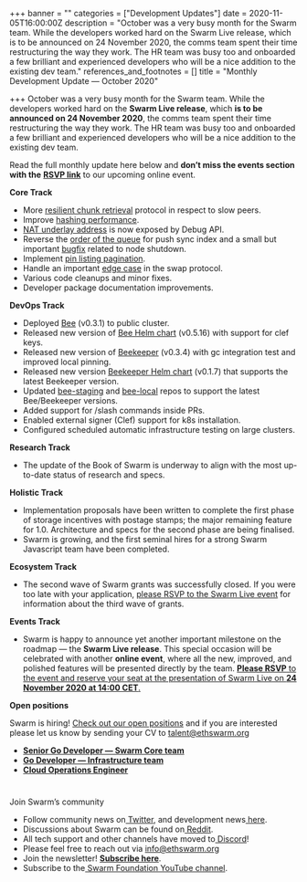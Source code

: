 +++
banner = ""
categories = ["Development Updates"]
date = 2020-11-05T16:00:00Z
description = "October was a very busy month for the Swarm team. While the developers worked hard on the Swarm Live release, which is to be announced on 24 November 2020, the comms team spent their time restructuring the way they work. The HR team was busy too and onboarded a few brilliant and experienced developers who will be a nice addition to the existing dev team."
references_and_footnotes = []
title = "Monthly Development Update — October 2020"

+++
October was a very busy month for the Swarm team. While the developers worked hard on the **Swarm Live release**, which **is to be announced on 24 November 2020**, the comms team spent their time restructuring the way they work. The HR team was busy too and onboarded a few brilliant and experienced developers who will be a nice addition to the existing dev team.

Read the full monthly update here below and **don’t miss the events section with the** [**RSVP link**](https://swarm-gateways.net/bzz:/live.swarm.eth/) to our upcoming online event.

**Core Track**

* More [resilient chunk retrieval](https://github.com/ethersphere/bee/pull/826) protocol in respect to slow peers.
* Improve [hashing performance](https://github.com/ethersphere/bee/pull/823).
* [NAT underlay address](https://github.com/ethersphere/bee/pull/820) is now exposed by Debug API.
* Reverse the [order of the queue](https://github.com/ethersphere/bee/pull/827) for push sync index and a small but important [bugfix](https://github.com/ethersphere/bee/pull/844) related to node shutdown.
* Implement [pin listing pagination](https://github.com/ethersphere/bee/pull/821).
* Handle an important [edge case](https://github.com/ethersphere/bee/pull/860) in the swap protocol.
* Various code cleanups and minor fixes.
* Developer package documentation improvements.

**DevOps Track**

* Deployed [Bee](https://github.com/ethersphere/bee) (v0.3.1) to public cluster.
* Released new version of [Bee Helm chart](https://github.com/ethersphere/helm/tree/master/charts/bee) (v0.5.16) with support for clef keys.
* Released new version of [Beekeeper](https://github.com/ethersphere/beekeeper) (v0.3.4) with gc integration test and improved local pinning.
* Released new version [Beekeeper Helm chart](https://github.com/ethersphere/helm/tree/master/charts/beekeeper) (v0.1.7) that supports the latest Beekeeper version.
* Updated [bee-staging](https://github.com/ethersphere/bee-staging) and [bee-local](https://github.com/ethersphere/bee-local) repos to support the latest Bee/Beekeeper versions.
* Added support for /slash commands inside PRs.
* Enabled external signer (Clef) support for k8s installation.
* Configured scheduled automatic infrastructure testing on large clusters.

**Research Track**

* The update of the Book of Swarm is underway to align with the most up-to-date status of research and specs.

**Holistic Track**

* Implementation proposals have been written to complete the first phase of storage incentives with postage stamps; the major remaining feature for 1.0. Architecture and specs for the second phase are being finalised.
* Swarm is growing, and the first seminal hires for a strong Swarm Javascript team have been completed.

**Ecosystem Track**

* The second wave of Swarm grants was successfully closed. If you were too late with your application, [please RSVP to the Swarm Live event](https://swarm-gateways.net/bzz:/live.swarm.eth/) for information about the third wave of grants.

**Events Track**

* Swarm is happy to announce yet another important milestone on the roadmap — the **Swarm Live release**. This special occasion will be celebrated with another **online event**, where all the new, improved, and polished features will be presented directly by the team. [**Please RSVP** to the event and reserve your seat at the presentation of Swarm Live on **24 November 2020 at 14:00 CET**.](https://swarm-gateways.net/bzz:/live.swarm.eth/)

**Open positions**

Swarm is hiring! [Check out our open positions](https://ethswarm.medium.com/swarm-is-hiring-go-and-cloud-ops-engineers-wanted-9710e3ac7d0b) and if you are interested please let us know by sending your CV to [talent@ethswarm.org](mailto:talent@ethswarm.org)

* [**Senior Go Developer — Swarm Core team**](https://swarm.fairdatasociety.org/bzz:/36373d2f7388c5fe89fb52f6620cf8f9c0487d093b8aa526c3b8818681720391/Senior_Go_Develper,_Swarm_Core_Team.pdf)
* [**Go Developer — Infrastructure team**](https://swarm.fairdatasociety.org/bzz:/7733199410718fc88d2f7f37829effc83a18c03dbe2059ebc620482095d09981/Go_Developer,_Infrastructure_Team.pdf)
* [**Cloud Operations Engineer**](https://swarm.fairdatasociety.org/bzz:/45bb189c9e003da4002f72f3f0ea3a8c9ecd8842387f781c54a054e19dc6414e/Cloud_Operations_Engineer.pdf)

#   
Join Swarm’s community

* Follow community news on[ Twitter](https://twitter.com/ethswarmhive), and development news[ here](https://twitter.com/ethswarm).
* Discussions about Swarm can be found on[ Reddit](https://www.reddit.com/r/ethswarm/).
* All tech support and other channels have moved to[ Discord](https://discord.gg/wdghaQsGq5)!
* Please feel free to reach out via [info@ethswarm.org](mailto:info@ethswarm.org)
* Join the newsletter! [**Subscribe here**](https://www.ethswarm.org/newsletter.html).
* Subscribe to the[ Swarm Foundation YouTube channel](https://www.youtube.com/channel/UCu6ywn9MTqdREuE6xuRkskA/videos).